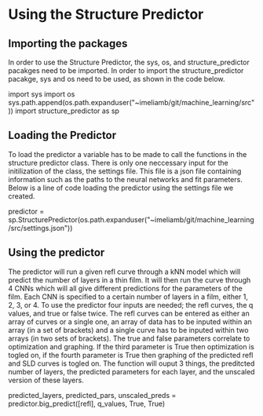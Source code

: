 # Using the Structure Predictor

## Importing the packages

In order to use the Structure Predictor, the sys, os, and structure_predictor pacakges need to be imported. In order to import the structure_predictor pacakge, sys and os need to be used, as shown in the code below.
 
   import sys
   import os
   sys.path.append(os.path.expanduser("~imeliamb/git/machine_learning/src"))
   import structure_predictor as sp
 
## Loading the Predictor

To load the predictor a variable has to be made to call the functions in the structure predictor class. There is only one neccessary input for the initilization of the class, the settings file. This file is a json file containing information such as the paths to the neural networks and fit parameters. Below is a line of code loading the predictor using the settings file we created.

   predictor = sp.StructurePredictor(os.path.expanduser("~imeliamb/git/machine_learning/src/settings.json"))
 
## Using the predictor

The predictor will run a given refl curve through a kNN model which will predict the number of layers in a thin film. It will then run the curve through 4 CNNs which will all give different predictions for the parameters of the film. Each CNN is specified to a certain number of layers in a film, either 1, 2, 3, or 4. To use the predictor four inputs are needed; the refl curves, the q values, and true or false twice. The refl curves can be entered as either an array of curves or a single one, an array of data has to be inputed within an array (in a set of brackets) and a single curve has to be inputed within two arrays (in two sets of brackets). The true and false parameters correlate to optimization and graphing. If the third parameter is True then optimization is togled on, if the fourth parameter is True then graphing of the predicted refl and SLD curves is togled on. The function will ouput 3 things, the preditcted number of layers, the predicted parameters for each layer, and the unscaled version of these layers. 

   predicted_layers, predicted_pars, unscaled_preds = predictor.big_predict([refl], q_values, True, True)